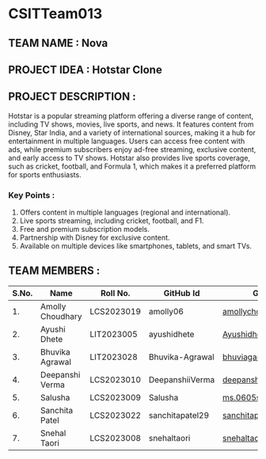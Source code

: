 # CSITTeam013


## TEAM NAME : Nova

## PROJECT IDEA : Hotstar Clone

## PROJECT DESCRIPTION :
   Hotstar is a popular streaming platform offering a diverse range of content, including TV shows, movies, live sports, and news. It features content from Disney, Star India, and a variety of international sources, making it a hub for entertainment in multiple languages. Users can access free content with ads, while premium subscribers enjoy ad-free streaming, exclusive content, and early access to TV shows. Hotstar also provides live sports coverage, such as cricket, football, and Formula 1, which makes it a preferred platform for sports enthusiasts.
   
### Key Points :

 1. Offers content in multiple languages (regional and international).
 2. Live sports streaming, including cricket, football, and F1.
 3. Free and premium subscription models.
 4. Partnership with Disney for exclusive content.
 5. Available on multiple devices like smartphones, tablets, and smart TVs.

## TEAM MEMBERS :
|S.No.            |Name                     |Roll No.              |GitHub Id                               |GitHub Mail Id                                             |
|-----------------|-------------------------|----------------------|----------------------------------------|-----------------------------------------------------------|
|1.               |Amolly Choudhary         |LCS2023019            |amolly06                                |amollychoudhary@gmail.com                                  |
|2.               |Ayushi Dhete             |LIT2023005            |ayushidhete                             |Ayushidhete05@gmail.com                                    |
|3.               |Bhuvika Agrawal          |LIT2023028            |Bhuvika-Agrawal                         |bhuviagarval2014@gmail.com                                 |
|4.               |Deepanshi Verma          |LCS2023010            |DeepanshiiVerma                         |deepanshi1025s@gmail.com                                   |
|5.               |Salusha                  |LCS2023009            |Salusha                                 |ms.0605salusha@gmail.com                                   |
|6.               |Sanchita Patel           |LCS2023022            |sanchitapatel29                         |sanchitapatel29@gmail.com                                  |
|7.               |Snehal Taori             |LCS2023008            |snehaltaori                             |snehaltaori14@gmail.com                                    |
